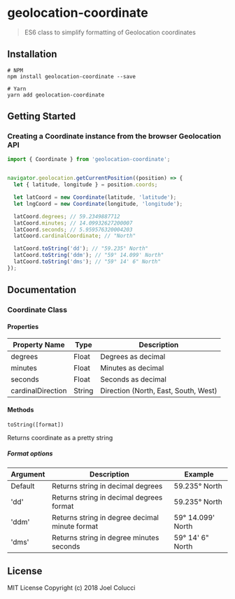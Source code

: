 # geolocation-coordinate
> ES6 class to simplify formatting of Geolocation coordinates

## Installation
```
# NPM
npm install geolocation-coordinate --save

# Yarn
yarn add geolocation-coordinate
```

## Getting Started
### Creating a Coordinate instance from the browser Geolocation API
```javascript
import { Coordinate } from 'geolocation-coordinate';


navigator.geolocation.getCurrentPosition((position) => {
  let { latitude, longitude } = position.coords;

  let latCoord = new Coordinate(latitude, 'latitude');
  let lngCoord = new Coordinate(longitude, 'longitude');

  latCoord.degrees; // 59.2349887712
  latCoord.minutes; // 14.09932627200007
  latCoord.seconds; // 5.959576320004203
  latCoord.cardinalCoordinate; // "North"

  latCoord.toString('dd'); // "59.235° North"
  latCoord.toString('ddm'); // "59° 14.099' North"
  latCoord.toString('dms'); // "59° 14' 6" North"
});
```

## Documentation
### Coordinate Class
#### Properties
| Property Name | Type | Description |
| ------------- | ---- | ----------- |
| degrees | Float | Degrees as decimal |
| minutes | Float | Minutes as decimal |
| seconds | Float | Seconds as decimal |
| cardinalDirection | String | Direction (North, East, South, West) |

#### Methods
`toString([format])`

Returns coordinate as a pretty string

##### Format options
| Argument | Description | Example|
| ------- | ----- | ----------- |
| Default| Returns string in decimal degrees | 59.235° North |
| 'dd' | Returns string in decimal degrees format | 59.235° North|
| 'ddm' | Returns string in degree decimal minute format | 59° 14.099' North |
| 'dms' | Returns string in degree minutes seconds | 59° 14' 6" North|


## License
MIT License Copyright (c) 2018 Joel Colucci